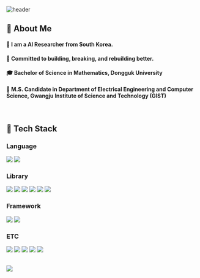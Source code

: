 <div>
  
  <!--Header-->
  ![header](https://capsule-render.vercel.app/api?type=venom&color=gradient&height=300&section=header&text=Good%20to%20see%20you%20%!&fontColor=8A9296)
  
</div>

<div>
  <!--Body-->
  
  ## 👀 About Me
  #### :raising_hand: I am a AI Researcher from South Korea.<br/>
  #### :muscle: Committed to building, breaking, and rebuilding better.<br/>
  #### :mortar_board: Bachelor of Science in Mathematics, Dongguk University
  #### :running: M.S. Candidate in Department of Electrical Engineering and Computer Science, Gwangju Institute of Science and Technology (GIST)
  <br/>
  
  ## 🧱 Tech Stack
  ### Language
  <!--Python-->
  <img src="https://img.shields.io/badge/Python-3776AB?style=flat-square&logo=Python&logoColor=white"/>
  <!--MATLAB-->
  <img src="https://img.shields.io/badge/MATLAB-005CA0?style=flat-square&logo=MATLAB&logoColor=white"/>
  <br/>
  
  ### Library
  <!--PyTorch-->
  <img src="https://img.shields.io/badge/PyTorch-EE4C2C?style=flat-square&logo=PyTorch&logoColor=white"/>
  <!--Keras-->
  <img src="https://img.shields.io/badge/Keras-D00000?style=flat-square&logo=Keras&logoColor=white"/>
  <!--Scikit-learn-->
  <img src="https://img.shields.io/badge/Scikit-learn-F7931E?style=flat-square&logo=Scikit-learn&logoColor=white"/>
  <!--Tensorflow-->
  <img src="https://img.shields.io/badge/Tensorflow-FF6F00?style=flat-square&logo=Tensorflow&logoColor=white"/>
  <!--Pandas-->
  <img src="https://img.shields.io/badge/Pandas-150458?style=flat-square&logo=Pandas&logoColor=white"/>
  <!--Numpy-->
  <img src="https://img.shields.io/badge/Numpy-013243?style=flat-square&logo=Numpy&logoColor=white"/>
  
  <br/>
  
  ### Framework
  <!--Langchain-->
  <img src="https://img.shields.io/badge/Langchain-1C3C3C?style=flat-square&logo=Langchain&logoColor=white"/>
  <!--Langgraph-->
  <img src="https://img.shields.io/badge/Langgraph-1C3C3C?style=flat-square&logo=Langgraph&logoColor=white"/>

  <br/>
  
  ### ETC
  <!--Linux-->
  <img src="https://img.shields.io/badge/Linux-FCC624?style=flat-square&logo=Linux&logoColor=white"/>
  <!--Ubuntu-->
  <img src="https://img.shields.io/badge/Ubuntu-E95420?style=flat-square&logo=Ubuntu&logoColor=white"/>
  <!--Googlecolab-->
  <img src="https://img.shields.io/badge/Googlecolab-F9AB00?style=flat-square&logo=Googlecolab&logoColor=white"/>
  <!--VScode-->
  <img src="https://img.shields.io/badge/VScode-2F80ED?style=flat-square&logo=VScode&logoColor=white"/>
  <!--Bambulab-->
  <img src="https://img.shields.io/badge/Bambulab-00AE42?style=flat-square&logo=Bambulab&logoColor=white"/>
  <br/>
  <br/>
  
  ![](./profile-3d-contrib/profile-green-animate.svg)

</div>
